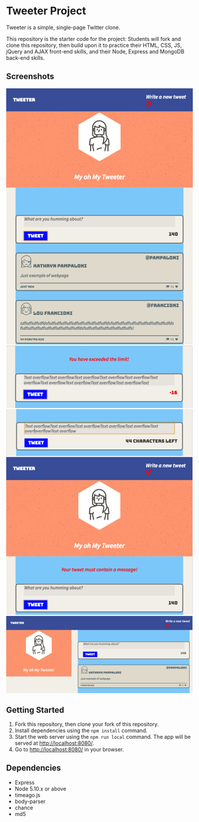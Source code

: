# Tweeter Project

Tweeter is a simple, single-page Twitter clone.

This repository is the starter code for the project: Students will fork and clone this repository, then build upon it to practice their HTML, CSS, JS, jQuery and AJAX front-end skills, and their Node, Express and MongoDB back-end skills.

## Screenshots

!["Screenshot of tweet compose box and tweets for mobile"](https://github.com/tonyloba/tweeter/blob/master/docs/Screen%20Shot%202021-10-07%20at%2010.51.35%20PM.png)
!["Screenshot of tweet in action"](https://github.com/tonyloba/tweeter/blob/master/docs/Screen%20Shot%202021-10-07%20at%2010.53.11%20PM.png)
!["Screenshot of tweet in action"](https://github.com/tonyloba/tweeter/blob/master/docs/Screen%20Shot%202021-10-07%20at%2010.54.08%20PM.png)
!["Screenshot of tweet in action"](https://github.com/tonyloba/tweeter/blob/master/docs/Screen%20Shot%202021-10-07%20at%2010.54.55%20PM.png)
!["Screenshot of tweet compose box and tweets for desktop"](https://github.com/tonyloba/tweeter/blob/master/docs/Screen%20Shot%202021-10-07%20at%2010.56.28%20PM.png)


## Getting Started

1. Fork this repository, then clone your fork of this repository.
2. Install dependencies using the `npm install` command.
3. Start the web server using the `npm run local` command. The app will be served at <http://localhost:8080/>.
4. Go to <http://localhost:8080/> in your browser.

## Dependencies

- Express
- Node 5.10.x or above
- timeago.js
- body-parser
- chance
- md5
